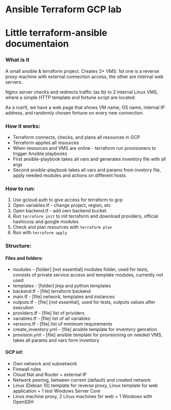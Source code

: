 # Ansible Terraform GCP lab

<h1>Little terraform-ansible documentaion</h1>

<h3>What is it</h3>

A small ansible & terraform project. Creates 3+ VMS: 1st one is a reverse proxy machine with external connection access, the other are internal web servers. 

Nginx server checks and redirects traffic (as lb) to 2 internal Linux VMS, where a simple HTTP template and fortune script are located.

As a rusгlt, we have a web page that shows VM name, OS name, internal IP address, and randomly chosen fortune on every new connection.

<h3>How it works:</h3>

  * Terraform connects, checks, and plans all resources in GCP
  * Terraform applies all resources
  * When resources and VMS are online - terraform run provisioners to trigger Ansible playbooks
  * First ansible-playbook takes all vars and generates inventory file with all args
  * Second ansible-playbook takes all vars and params from invetory file, apply needed modules and actions on different hosts

<h3>How to run:</h3>

  1) Use gcloud auth to give access for terraform to gcp
  2) Open variables.tf - change project, region, etc
  3) Open backend.tf - add own backend bucket
  4) Run `terraform init` to init terraform and download providers, official hashicorp and google modules
  5) Check and plan resources with `terraform plan`
  6) Run with `terraform apply`

<h3>Structure:</h3>

  <h4>Files and folders:</h4>
  
  * modules - [folder] [not essential] modules folder, used for tests, consists of private service access and template modules, currently not used
  * templates - [folder] jinja and python templates
  * backend.tf - [file] terraform backend
  * main.tf - [file] network, templates and instances
  * outputs.tf - [file] [not essential], used for tests, outputs values after execution
  * providers.tf - [file] list of prividers
  * variables.tf - [file] list of all variables
  * versions.tf - [file] list of minimum requirements
  * create_inventory.yml - [file] ansible template for inventory genration
  * provision.yml - [file] ansible template for provisioning on needed VMS, takes all params and vars form inventory

  <h4>GCP inf:</h4>
  
  * Own network and subnetwork
  * Firewall rules
  * Cloud Nat and Router + external IP
  * Network peering, between current (default) and created network
  * Linux (Debian 10) template for reverse proxy, Linux template for web application + 1 test Windows Server Core
  * Linux machine proxy, 2 Linux machines for web + 1 Windows with OpenSSH
